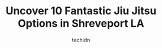 ---
layout: ampstory
image: https://i0.wp.com/www.depkes.org/wp-content/uploads/2023/06/jiu-jitsu-0-in-shreveport-la-1685855345.jpeg?resize=640,853
author: techidn
featured: false
description: Discover the impressive array of Jiu Jitsu options in Shreveport LA, where you can find 10 of the largest Jiu Jitsu establishments in the area. From renowned classics to hidden gems, Shrevep
title: Uncover 10 Fantastic Jiu Jitsu Options in Shreveport LA
cover:
   title: Uncover 10 Fantastic Jiu Jitsu Options in Shreveport LA
   subtitle: Rickpate
   background: https://www.depkes.org/wp-content/uploads/2023/06/jiu-jitsu-0-in-shreveport-la-1685855345.jpeg

pages: 
 - layout: thirds
   top: <h1>#1 KARATE USA</h1>
   bottom: "<p>Our child has been attending Karate USA for a couple of years now and really loves it. They have wonderful instructors who are dedicated to working with the students in a</p>"
   background: https://www.depkes.org/wp-content/uploads/2023/06/jiu-jitsu-1-in-shreveport-la-1685855345.jpeg
   backgroundblur: true
 - layout: thirds
   top: <h1>#2 Carlos Machado Jiu Jitsu of Shreveport</h1>
   bottom: "<p>I signed my son up almost a year ago and this has been by far the most productive sport! I have seen an improvement in my sons coping skills, discipline, and overall con</p>"
   background: https://www.depkes.org/wp-content/uploads/2023/06/jiu-jitsu-2-in-shreveport-la-1685855346.jpeg
   cta:
      link: https://www.depkes.org/blog/uncover-10-fantastic-jiu-jitsu-options-in-shreveport-la/
      text: Uncover 10 Fantastic Jiu Jitsu Options in Shreveport LA
 - layout: thirds
   top: <h1>#3 Bossier Jiu-Jitsu - Louisiana Black Belt Academy</h1>
   bottom: "<p>4345 Marlena St, Bossier City, LA 71111, United States</p>"
   background: https://www.depkes.org/wp-content/uploads/2023/06/jiu-jitsu-3-in-shreveport-la-1685855346.jpeg
   cta:
      link: https://www.depkes.org/blog/uncover-10-fantastic-jiu-jitsu-options-in-shreveport-la/
      text: Uncover 10 Fantastic Jiu Jitsu Options in Shreveport LA
 - layout: thirds
   top: <h1>#4 Archimedes Brazilian Jiu-Jitsu Academy</h1>
   bottom: "<p>1618 Marshall St, Shreveport, LA 71101, United States</p>"
   background: https://images.unsplash.com/photo-1615749413727-825b59a857b5?ixlib=rb-4.0.3&ixid=MnwxMjA3fDB8MHxwaG90by1wYWdlfHx8fGVufDB8fHx8&auto=format&fit=crop&w=640&h=853&q=80
   cta:
      link: https://www.depkes.org/blog/uncover-10-fantastic-jiu-jitsu-options-in-shreveport-la/
      text: Uncover 10 Fantastic Jiu Jitsu Options in Shreveport LA
 - layout: thirds
   top: <h1>#5 Gracie Jiu-Jitsu Shreveport / Bossier City</h1>
   bottom: "<p>5400 E Texas St, Bossier City, LA 71111, United States</p>"
   background: https://images.unsplash.com/photo-1591393223703-56fe1347ac62?ixlib=rb-4.0.3&ixid=MnwxMjA3fDB8MHxwaG90by1wYWdlfHx8fGVufDB8fHx8&auto=format&fit=crop&w=640&h=853&q=80
   cta:
      link: https://www.depkes.org/blog/uncover-10-fantastic-jiu-jitsu-options-in-shreveport-la/
      text: Uncover 10 Fantastic Jiu Jitsu Options in Shreveport LA
 - layout: thirds
   top: <h1>#6 Bossier Jiu-Jitsu</h1>
   bottom: "<p>4345 Marlena St, Bossier City, LA 71111, United States</p>"
   background: https://images.unsplash.com/photo-1574169208507-84376144848b?ixlib=rb-4.0.3&ixid=MnwxMjA3fDB8MHxwaG90by1wYWdlfHx8fGVufDB8fHx8&auto=format&fit=crop&w=640&h=853&q=80
   cta:
      link: https://www.depkes.org/blog/uncover-10-fantastic-jiu-jitsu-options-in-shreveport-la/
      text: Uncover 10 Fantastic Jiu Jitsu Options in Shreveport LA
 - layout: thirds
   top: <h1>#7 Shreveport Tae Kwon-Do</h1>
   bottom: "<p>9101 Industrial Rd, Shreveport, LA 71129, United States</p>"
   background: https://images.unsplash.com/photo-1509114397022-ed747cca3f65?ixlib=rb-4.0.3&ixid=MnwxMjA3fDB8MHxwaG90by1wYWdlfHx8fGVufDB8fHx8&auto=format&fit=crop&w=640&h=853&q=80
   cta:
      link: https://www.depkes.org/blog/uncover-10-fantastic-jiu-jitsu-options-in-shreveport-la/
      text: Uncover 10 Fantastic Jiu Jitsu Options in Shreveport LA
 - layout: thirds
   middle: Continue reading...
   background: https://images.unsplash.com/photo-1541356665065-22676f35dd40?ixlib=rb-4.0.3&ixid=MnwxMjA3fDB8MHxwaG90by1wYWdlfHx8fGVufDB8fHx8&auto=format&fit=crop&w=640&h=853&q=80
   cta:
      link: https://www.depkes.org/blog/uncover-10-fantastic-jiu-jitsu-options-in-shreveport-la/
      text: Uncover 10 Fantastic Jiu Jitsu Options in Shreveport LA
      
---
